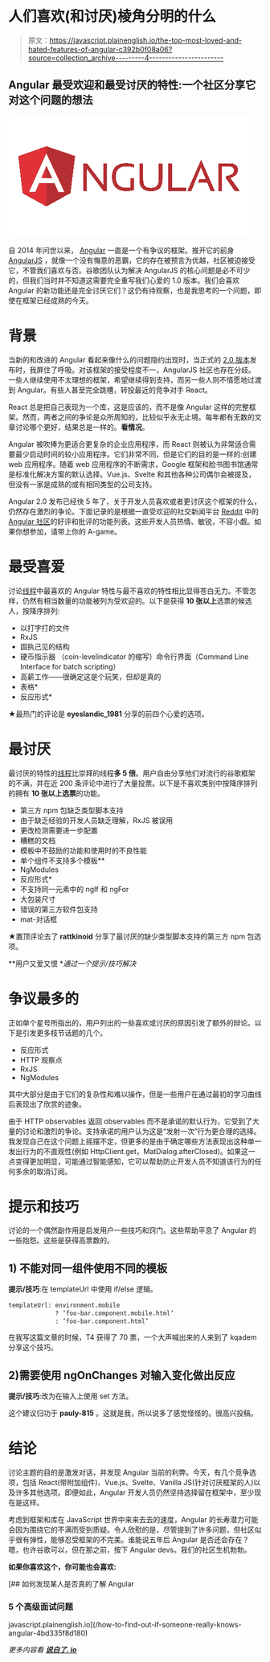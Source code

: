 # 人们喜欢(和讨厌)棱角分明的什么

> 原文：<https://javascript.plainenglish.io/the-top-most-loved-and-hated-features-of-angular-c392b0f08a06?source=collection_archive---------4----------------------->

## Angular 最受欢迎和最受讨厌的特性:一个社区分享它对这个问题的想法

![](img/1bc59115a4ec673c08b81b4c2a318022.png)

自 2014 年问世以来， [Angular](https://angular.io) 一直是一个有争议的框架。推开它的前身 [AngularJS](https://angularjs.org) ，就像一个没有悔意的恶霸，它的存在被预言为优越，社区被迫接受它，不管我们喜欢与否。谷歌团队认为解决 AngularJS 的核心问题是必不可少的，但我们当时并不知道这需要完全重写我们心爱的 1.0 版本。我们会喜欢 Angular 的新功能还是完全讨厌它们？这仍有待观察，也是我思考的一个问题，即使在框架已经成熟的今天。

# 背景

当新的和改进的 Angular 看起来像什么的问题隐约出现时，当正式的 [2.0 版本](https://en.wikipedia.org/wiki/Angular_(web_framework)#Version_2)发布时，我屏住了呼吸。对该框架的接受程度不一，AngularJS 社区也存在分歧。一些人继续使用不太理想的框架，希望继续得到支持，而另一些人则不情愿地过渡到 Angular。有些人甚至完全跳槽，转投最近的竞争对手 React。

React 总是把自己表现为一个库，这是应该的，而不是像 Angular 这样的完整框架。然而，两者之间的争论是众所周知的，比较似乎永无止境。每年都有无数的文章讨论哪个更好，结果总是一样的。**看情况**。

Angular 被吹捧为更适合更复杂的企业应用程序，而 React 则被认为非常适合需要最少启动时间的较小应用程序。它们非常不同，但是它们的目的是一样的:创建 web 应用程序。随着 web 应用程序的不断需求，Google 框架和脸书图书馆通常是标准化解决方案的默认选择。Vue.js、Svelte 和其他各种公司偶尔会被提及，但没有一家是成熟的或有相同类型的公司支持。

Angular 2.0 发布已经快 5 年了，关于开发人员喜欢或者更讨厌这个框架的什么，仍然存在激烈的争论。下面记录的是根据一直受欢迎的社交新闻平台 [Reddit](https://www.reddit.com) 中的 [Angular 社区](https://www.reddit.com/r/Angular2)的好评和批评的功能列表。这些开发人员热情、敏锐，不容小觑。如果你想参加，请带上你的 A-game。

# 最受喜爱

讨论[线程](https://www.reddit.com/r/Angular2/comments/o6c6j3/what_is_your_favorite_thing_about_angular)中最喜欢的 Angular 特性与最不喜欢的特性相比显得苍白无力。不管怎样，仍然有相当数量的功能被列为受欢迎的。以下是获得 **10 张以上**选票的候选人，按降序排列:

*   以打字打的文件
*   RxJS
*   固执己见的结构
*   硬币指示器 （coin-levelindicator 的缩写）命令行界面（Command Line Interface for batch scripting）
*   高薪工作——很确定这是个玩笑，但却是真的
*   表格*
*   反应形式*

★最热门的评论是 **eyeslandic_1981** 分享的前四个心爱的选项。

# 最讨厌

最讨厌的特性的[线程](https://www.reddit.com/r/Angular2/comments/o7n3vu/what_is_your_least_favorite_thing_about_angular)比崇拜的线程**多 5 倍**。用户自由分享他们对流行的谷歌框架的不满，并在近 200 条评论中进行了大量投票。以下是不喜欢类别中按降序排列的拥有 **10 张以上选票**的功能。

*   第三方 npm 包缺乏类型脚本支持
*   由于缺乏经验的开发人员缺乏理解，RxJS 被误用
*   更改检测需要进一步配置
*   糟糕的文档
*   模板中不鼓励的功能和使用时的不良性能
*   单个组件不支持多个模板**
*   NgModules
*   反应形式*
*   不支持同一元素中的 ngIf 和 ngFor
*   大包装尺寸
*   错误的第三方软件包支持
*   mat-对话框

★置顶评论去了 **rattkinoid** 分享了最讨厌的缺少类型脚本支持的第三方 npm 包选项。

**用户又爱又恨
**通过一个提示/技巧解决*

# 争议最多的

正如单个星号所指出的，用户列出的一些喜欢或讨厌的原因引发了额外的辩论。以下是引发更多枝节话题的几个。

*   反应形式
*   HTTP 观察点
*   RxJS
*   NgModules

其中大部分是由于它们的复杂性和难以操作，但是一些用户在通过最初的学习曲线后表现出了欣赏的迹象。

由于 HTTP observables 返回 observables 而不是承诺的默认行为，它受到了大量的讨论和激烈的争论。支持承诺的用户认为这是“发射一次”行为更合理的选择。我发现自己在这个问题上摇摆不定，但更多的是由于确定哪些方法表现出这种单一发出行为的不直观性(例如 HttpClient.get，MatDialog.afterClosed)。如果这一点变得更加明显，可能通过智能感知，它可以帮助防止开发人员不知道该行为的任何多余的取消订阅。

# 提示和技巧

讨论的一个偶然副作用是启发用户一些技巧和窍门。这些帮助平息了 Angular 的一些抱怨。这些是获得高票数的。

## **1)** 不能对同一组件使用不同的模板

**提示/技巧**:在 templateUrl 中使用 if/else 逻辑。

```
templateUrl: environment.mobile 
             ? ‘foo-bar.component.mobile.html’ 
             : ‘foo-bar.component.html’
```

在我写这篇文章的时候，T4 获得了 70 票，一个大声喊出来的人来到了 kqadem 分享这个技巧。

## 2)需要使用 ngOnChanges 对输入变化做出反应

**提示/技巧**:改为在输入上使用 set 方法。

这个建议归功于 **pauly-815** 。这就是我，所以说多了感觉怪怪的。很高兴投稿。

# 结论

讨论主题的目的是激发对话，并发现 Angular 当前的利弊。今天，有几个竞争选项，包括 React(带附加组件)、Vue.js、Svelte、Vanilla JS(针对讨厌框架的人)以及许多其他选项。即便如此，Angular 开发人员仍然坚持选择留在框架中，至少现在是这样。

考虑到框架和库在 JavaScript 世界中来来去去的速度，Angular 的长寿潜力可能会因为围绕它的不满而受到质疑。令人欣慰的是，尽管提到了许多问题，但社区似乎很有弹性，能够忍受框架的不完美。谁能说五年后 Angular 是否还会存在？嗯，也许谷歌可以，但在那之前，按下 Angular devs。我们的社区生机勃勃。

**如果你喜欢这个，你可能也会喜欢:**

[](/how-to-find-out-if-someone-really-knows-angular-4bd335f8d180) [## 如何发现某人是否真的了解 Angular

### 5 个高级面试问题

javascript.plainenglish.io](/how-to-find-out-if-someone-really-knows-angular-4bd335f8d180) 

*更多内容看* [***说白了. io***](http://plainenglish.io/)